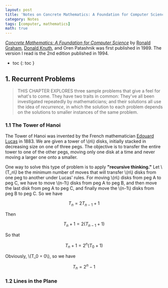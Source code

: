 ```yaml
---
layout: post
title: 'Notes on Concrete Mathematics: A Foundation for Computer Science'
category: Notes
tags: [computer, mathematics]
math: true
---
```

[*Concrete Mathematics: A Foundation for Computer Science*](https://www.csie.ntu.edu.tw/~r97002/temp/Concrete%20Mathematics%202e.pdf) by [Ronald Graham](http://www.math.ucsd.edu/~fan/ron/), [Donald Knuth](https://www-cs-faculty.stanford.edu/~knuth/), and Oren Patashnik was first published in 1989. The version I read is the 2nd edition published in 1994.

- toc
{: toc }

## 1. Recurrent Problems

> THIS CHAPTER EXPLORES three sample problems that give a feel for what's to come. They have two traits in common: They've all been investigated repeatedly by mathematicians; and their solutions all use the idea of *recurrence*, in which the solution to each problem depends on the solutions to smaller instances of the same problem.

### 1.1 The Tower of Hanoi

The Tower of Hanoi was invented by the French mathematician [Edouard Lucas](https://en.wikipedia.org/wiki/%C3%89douard_Lucas) in 1883. We are given a tower of \\(n\\) disks, initially stacked in decreasing size on one of three pegs. The objective is to transfer the entire tower to one of the other pegs, moving only one disk at a time and never moving a larger one onto a smaller.

One way to solve this type of problem is to apply **"recursive thinking."** Let \\(T_n\\) be the minimum number of moves that will transfer \\(n\\) disks from one peg to another under Lucas' rules. For moving \\(n\\) disks from peg A to peg C, we have to move \\(n-1\\) disks from peg A to peg B, and then move the last disk from peg A to peg C, and finally move the \\(n-1\\) disks from peg B to peg C. So we have

$$
T_n = 2T_{n-1} + 1
$$

Then

$$
T_n + 1 = 2 (T_{n-1} + 1)
$$

So that

$$
T_n + 1 = 2^n(T_0 + 1)
$$

Obviously, \\(T_0 = 0\\), so we have

$$
T_n = 2^n - 1
$$

### 1.2 Lines in the Plane
